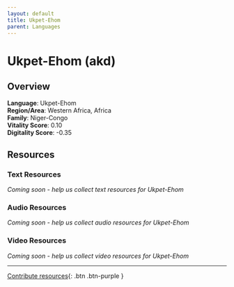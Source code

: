 ```yaml
---
layout: default
title: Ukpet-Ehom
parent: Languages
---
```


# Ukpet-Ehom (akd)

## Overview

**Language**: Ukpet-Ehom  
**Region/Area**: Western Africa, Africa  
**Family**: Niger-Congo  
**Vitality Score**: 0.10  
**Digitality Score**: -0.35  

## Resources

### Text Resources
*Coming soon - help us collect text resources for Ukpet-Ehom*

### Audio Resources
*Coming soon - help us collect audio resources for Ukpet-Ehom*

### Video Resources
*Coming soon - help us collect video resources for Ukpet-Ehom*

---

[Contribute resources](https://fairtrain.github.io/){: .btn .btn-purple }
